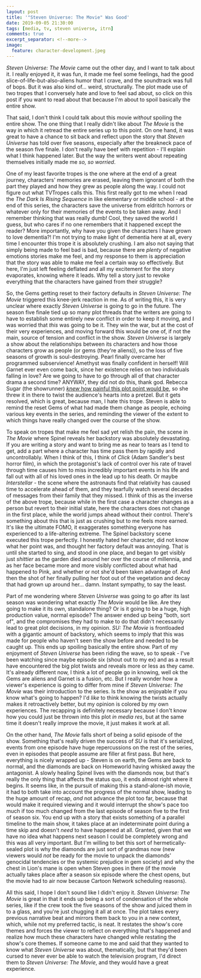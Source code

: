 ```yaml
---
layout: post
title: '"Steven Universe: The Movie" Was Good'
date: 2019-09-05 21:30:00
tags: [media, tv, steven universe, itrn]
comments: true
excerpt_separator: <!--more-->
image:
  feature: character-development.jpeg
---
```


_Steven Universe: The Movie_ came out the other day, and I want to talk about it. I really enjoyed it, it was fun, it made me feel some feelings, had the good slice-of-life-but-also-aliens humor that I crave, and the soundtrack was full of bops. But it was also kind of... weird, structurally. The plot made use of two tropes that I conversely hate and love to feel sad about, so click on this post if you want to read about that because I'm about to spoil basically the entire show.

<!--more-->

That said, I don't think I could talk about this movie _without_ spoiling the entire show. The one thing that I really didn't like about _The Movie_ is the way in which it retread the entire series up to this point. On one hand, it was great to have a chance to sit back and reflect upon the story that _Steven Universe_ has told over five seasons, especially after the breakneck pace of the season five finale. I don't really have beef with repetition - I'll explain what I think happened later. But the way the writers went about repeating themselves initially made me _so, so worried_.

One of my least favorite tropes is the one where at the end of a great journey, characters' memories are erased, leaving them ignorant of both the part they played and how they grew as people along the way. I could not figure out what TVTropes calls this. This first really got to me when I read the _The Dark Is Rising Sequence_ in like elementary or middle school - at the end of this series, the characters save the universe from eldritch horrors or whatever only for their memories of the events to be taken away. And I remember thinking that was really dumb! Cool, they saved the world I guess, but who cares if no one remembers that it happened except the reader? More importantly, why have you given the characters I have grown to love dementia?! I'm not trying to make light of dementia here at all, every time I encounter this trope it is absolutely crushing. I am also not saying that simply being made to feel bad is bad, because there are _plenty_ of negative emotions stories make me feel, and my response to them is appreciation that the story was able to make me feel a certain way so effectively. But here, I'm just left feeling deflated and all my excitement for the story evaporates, knowing where it leads. Why tell a story just to revoke everything that the characters have gained from their struggle?

So, the Gems getting reset to their factory defaults in _Steven Universe: The Movie_ triggered this knee-jerk reaction in me. As of writing this, it is very unclear where exactly _Steven Universe_ is going to go in the future. The season five finale tied up so many plot threads that the writers are going to have to establish some entirely new conflict in order to keep it moving, and I was worried that _this_ was going to be it. They win the war, but at the cost of their very experiences, and moving forward this would be one of, if not the main, source of tension and conflict in the show. _Steven Universe_ is largely a show about the relationships between its characters and how those characters grow as people (or gems (they're aliens)), so the loss of five seasons of growth is soul-destroying. Pearl finally overcame her programmed subservience! Amethyst was finally confident in herself! Will Garnet ever even come back, since her existence relies on two individuals falling in love? Are we going to have to go through all of that character drama a second time? ANYWAY, they did not do this, thank god. Rebecca Sugar (the showrunner) [_knew_ how painful this plot point would be](https://comicbook.com/tv-shows/2019/09/03/steven-universe-the-movie-spoilers-inspiration-rebecca-sugar-interview/), so she threw it in there to twist the audience's hearts into a pretzel. But it gets resolved, which is great, because man, I hate this trope. Steven is able to remind the reset Gems of what had made them change as people, echoing various key events in the series, and reminding the viewer of the extent to which things have really changed over the course of the show.

To speak on tropes that make me feel sad yet relish the pain, the scene in _The Movie_ where Spinel reveals her backstory was absolutely devastating. If you are writing a story and want to bring me as near to tears as I tend to get, add a part where a character has time pass them by rapidly and uncontrollably. When I think of this, I think of _Click_ (Adam Sandler's best horror film), in which the protagonist's lack of control over his rate of travel through time causes him to miss incredibly important events in his life and fall out with all of his loved ones in the lead up to his death. Or maybe _Interstellar_ - the scene where the astronauts find that relativity has caused time to accelerate ahead of them, and they tearfully watch several decades of messages from their family that they missed. I think of this as the inverse of the above trope, because while in the first case a character changes as a person but revert to their initial state, here the characters does not change in the first place, while the world jumps ahead without their control. There's something about this that is just as crushing but to me feels more earned. It's like the ultimate FOMO, it exaggerates something everyone has experienced to a life-altering extreme. The Spinel backstory scene executed this trope perfectly. I honestly hated her character, did not know what her point was, and thought her factory default was annoying. That is until she started to sing, and stood in one place, and began to get visibly just _shittier_ as the garden died around her over the course of millennia, and as her face became more and more visibly conflicted about what had happened to Pink, and whether or not she'd been taken advantage of. And then the shot of her finally pulling her foot out of the vegetation and decay that had grown up around her... damn. Instant sympathy, to say the least.

Part of me wondering where _Steven Universe_ was going to go after its last season was wondering what exactly _The Movie_ would be like. Are they going to make it its own, standalone thing? Or is it going to be a huge, high production value, normal episode? The answer ended up being "both, sort of", and the compromises they had to make to do that didn't necessarily lead to great plot decisions, in my opinion. _SU: The Movie_ is frontloaded with a gigantic amount of backstory, which seems to imply that this was made for people who haven't seen the show before and needed to be caught up. This ends up spoiling basically the entire show. Part of my enjoyment of _Steven Universe_ has been riding the wave, so to speak - I've been watching since maybe episode six (shout out to my ex) and as a result have encountered the big plot twists and reveals more or less as they came. It's already different now, I think a lot of people go in knowing, well ok the Gems are aliens and Garnet is a fusion, etc. But I really wonder how a viewer's experience is going to differ from mine if _Steven Universe: The Movie_ was their introduction to the series. Is the show as enjoyable if you know what's going to happen? I'd _like_ to think knowing the twists actually makes it retroactively better, but my opinion is colored by my own experiences. The recapping is definitely necessary because I don't know how you could just be thrown into this plot _in media res_, but at the same time it doesn't really improve the movie, it just makes it work at all.

On the other hand, _The Movie_ falls short of being a solid episode of the show. Something that's really driven the success of _SU_ is that it's serialized, events from one episode have huge repercussions on the rest of the series, even in episodes that people assume are filler at first pass. But here, everything is nicely wrapped up - Steven is on earth, the Gems are back to normal, and the diamonds are back on Homeworld having whisked away the antagonist. A slowly healing Spinel lives with the diamonds now, but that's really the only thing that affects the status quo, it ends almost right where it begins. It seems like, in the pursuit of making this a stand-alone-ish movie, it had to both take into account the progress of the normal show, leading to the huge amount of recap, _and_ not advance the plot too far, because that would make it required viewing and it would interrupt the show's pace too much if too much changed from the last episode of season five to the first of season six. You end up with a story that exists something of a parallel timeline to the main show, it takes place at an indeterminate point during a time skip and doesn't _need_ to have happened at all. Granted, given that we have no idea what happens next season I could be completely wrong and this was all very important. But I'm willing to bet this sort of hermetically-sealed plot is why the diamonds are just sort of grandmas now (new viewers would _not_ be ready for the movie to unpack the diamonds' genocidal tendencies or the systemic prejudice in gem society) and why the chest in Lion's mane is open when Steven goes in there (if the movie actually takes place after a season six episode where the chest opens, but the movie had to air now because Cartoon Network scheduling reasons).

All this said, I hope I don't sound like I didn't enjoy it. _Steven Universe: The Movie_ is great in that it ends up being a sort of condensation of the whole series, like if the crew took the five seasons of the show and juiced them in to a glass, and you're just chugging it all at once. The plot takes every previous narrative beat and mirrors them back to you in a new context, which, while not my preferred tactic, is neat. It restates the show's core themes and forces the viewer to reflect on everything that's happened and realize how much these characters have changed while restating the show's core themes. If someone came to me and said that they wanted to know what _Steven Universe_ was about, thematically, but that they'd been cursed to never ever be able to watch the television program, I'd direct them to _Steven Universe: The Movie_, and they would have a great experience.
